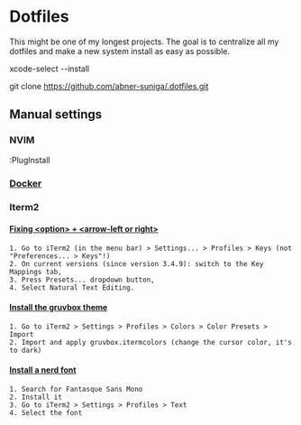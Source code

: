 # Dotfiles

This might be one of my longest projects. The goal is to centralize all my dotfiles and make a new system install as easy as possible. 

xcode-select --install

git clone https://github.com/abner-suniga/.dotfiles.git

## Manual settings

### NVIM

:PlugInstall

### [Docker](https://docs.docker.com/desktop/install/mac-install/)

### Iterm2

#### [Fixing \<option\> + \<arrow-left or right\>](https://apple.stackexchange.com/questions/154292/iterm-going-one-word-backwards-and-forwards)

```
1. Go to iTerm2 (in the menu bar) > Settings... > Profiles > Keys (not "Preferences... > Keys"!)
2. On current versions (since version 3.4.9): switch to the Key Mappings tab,
3. Press Presets... dropdown button,
4. Select Natural Text Editing.
```

#### [Install the gruvbox theme](https://github.com/herrbischoff/iterm2-gruvbox)
```
1. Go to iTerm2 > Settings > Profiles > Colors > Color Presets > Import
2. Import and apply gruvbox.itermcolors (change the cursor color, it's to dark)
```

#### [Install a nerd font](https://www.nerdfonts.com/font-downloads)

```
1. Search for Fantasque Sans Mono
2. Install it
3. Go to iTerm2 > Settings > Profiles > Text
4. Select the font
```
